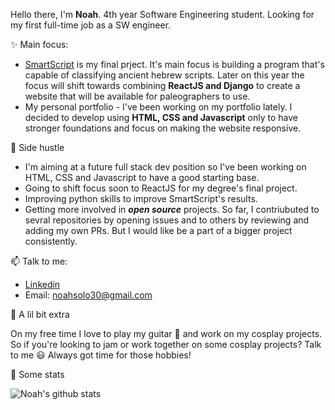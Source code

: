  Hello there, I'm **Noah**.
4th year Software Engineering student.
Looking for my first full-time job as a SW engineer.

 :sparkles: Main focus:

   * [SmartScript](https://github.com/AvielCo/Final-Project) is my final prject. It's main focus is building a program that's capable of classifying ancient hebrew scripts. Later on this year the focus will shift towards combining **ReactJS and Django** to create a website that will be available for paleographers to use.
   * My personal portfolio - I've been working on my portfolio lately. I decided to develop using **HTML, CSS and Javascript** only to have stronger foundations and focus on making the website responsive.
   
 :thinking: Side hustle
  * I'm aiming at a future full stack dev position so I've been working on HTML, CSS and Javascript to have a good starting base.
  * Going to shift focus soon to ReactJS for my degree's final project.
  * Improving python skills to improve SmartScript's results.
  * Getting more involved in _**open source**_ projects. So far, I contriubuted to sevral repositories by opening issues and to others by reviewing and adding my own PRs. But I would like be a part of a bigger project consistently.

 📫 Talk to me: 
  * [Linkedin](https://www.linkedin.com/in/noah-solomon-b40573135/)
  * Email: noahsolo30@gmail.com

 :musical_note: A lil bit extra
 
  On my free time I love to play my guitar :metal: and work on my cosplay projects. So if you're looking to jam or work together on some cosplay projects? Talk to me :smiley: Always got time for those hobbies! 


 :raised_hands: Some stats

   ![Noah's github stats](https://github-readme-stats.vercel.app/api?username=SoloNoah&count_private=true)

